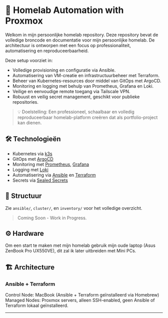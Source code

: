 # 🏡 Homelab Automation with Proxmox

Welkom in mijn persoonlijke homelab repository. Deze repository bevat de volledige broncode en documentatie voor mijn persoonlijke homelab. 
De architectuur is ontworpen met een focus op professionaliteit, automatisering en reproduceerbaarheid.

Deze setup voorziet in:
- Volledige provisioning en configuratie via Ansible.
- Automatisering van VM-creatie en infrastructuurbeheer met Terraform.
- Beheer van Kubernetes-resources door middel van GitOps met ArgoCD.
- Monitoring en logging met behulp van Prometheus, Grafana en Loki.
- Veilige en eenvoudige remote toegang via Tailscale VPN.
- Robuust en veilig secret management, geschikt voor publieke repositories.

> 💡 Doelstelling: Een professioneel, schaalbaar en volledig reproduceerbaar homelab-platform creëren dat als portfolio-project kan dienen.

## 🛠️ Technologieën

- Kubernetes via [k3s](https://k3s.io/)
- GitOps met [ArgoCD](https://argoproj.github.io/argo-cd/)
- Monitoring met [Prometheus](https://prometheus.io/), [Grafana](https://grafana.com/)
- Logging met [Loki](https://grafana.com/oss/loki/)
- Automatisering via [Ansible](https://www.ansible.com/) en [Terraform](https://developer.hashicorp.com/terraform)
- Secrets via [Sealed Secrets](https://github.com/bitnami-labs/sealed-secrets)

## 📂 Structuur

Zie `ansible/`, `cluster/`, en `inventory/` voor het volledige overzicht.

> Coming Soon - Work in Progress.

## ⚙️ Hardware

Om een start te maken met mijn homelab gebruik mijn oude laptop (Asus ZenBook Pro UX550VE), dit zal ik later uitbreiden met Mini PCs.

## 🏗 Architecture

### Ansible + Terraform
Control Node: MacBook (Ansible + Terraform geïnstalleerd via Homebrew)
Managed Nodes: Proxmox servers, alleen SSH-enabled, geen Ansible of Terraform lokaal geïnstalleerd.


---